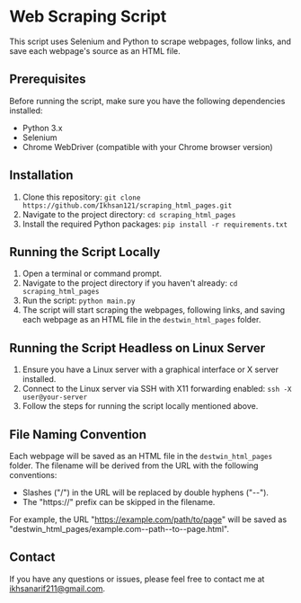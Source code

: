 # Web Scraping Script

This script uses Selenium and Python to scrape webpages, follow links, and save each webpage's source as an HTML file.

## Prerequisites

Before running the script, make sure you have the following dependencies installed:

- Python 3.x
- Selenium
- Chrome WebDriver (compatible with your Chrome browser version)

## Installation

1. Clone this repository: `git clone https://github.com/Ikhsan121/scraping_html_pages.git`
2. Navigate to the project directory: `cd scraping_html_pages`
3. Install the required Python packages: `pip install -r requirements.txt`

## Running the Script Locally

1. Open a terminal or command prompt.
2. Navigate to the project directory if you haven't already: `cd scraping_html_pages`
3. Run the script: `python main.py`
4. The script will start scraping the webpages, following links, and saving each webpage as an HTML file in the `destwin_html_pages` folder.

## Running the Script Headless on Linux Server

1. Ensure you have a Linux server with a graphical interface or X server installed.
2. Connect to the Linux server via SSH with X11 forwarding enabled: `ssh -X user@your-server`
3. Follow the steps for running the script locally mentioned above.

## File Naming Convention

Each webpage will be saved as an HTML file in the `destwin_html_pages` folder. The filename will be derived from the URL with the following conventions:

- Slashes ("/") in the URL will be replaced by double hyphens ("--").
- The "https://" prefix can be skipped in the filename.

For example, the URL "https://example.com/path/to/page" will be saved as "destwin_html_pages/example.com--path--to--page.html".

## Contact

If you have any questions or issues, please feel free to contact me at [ikhsanarif211@gmail.com](mailto:ikhsanarif211@gmail.com).

